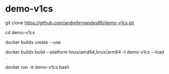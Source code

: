 # demo-v1cs

git clone https://github.com/andrefernandes86/demo-v1cs.git

cd demo-v1cs

docker buildx create --use

docker buildx build --platform linux/amd64,linux/arm64 -t demo-v1cs --load .

docker run -it demo-v1cs bash
